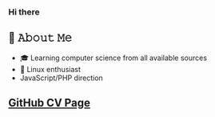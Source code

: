 ### Hi there

## :book: 𝙰𝚋𝚘𝚞𝚝 𝙼𝚎
- 🎓 Learning computer science from all available sources
- 🐧 Linux enthusiast
- JavaScript/PHP direction

## [GitHub CV Page](https://bino-faata.github.io)

